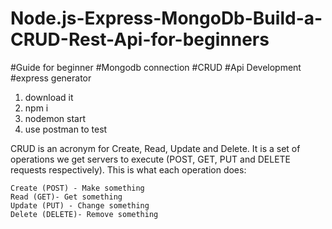 # Node.js-Express-MongoDb-Build-a-CRUD-Rest-Api-for-beginners
#Guide for beginner #Mongodb connection #CRUD #Api Development
#express generator

1. download it
2. npm i
3. nodemon start
4. use postman to test

CRUD is an acronym for Create, Read, Update and Delete.
It is a set of operations we get servers to execute (POST, GET, PUT and DELETE requests respectively).
This is what each operation does:

    Create (POST) - Make something
    Read (GET)- Get something
    Update (PUT) - Change something
    Delete (DELETE)- Remove something
   
